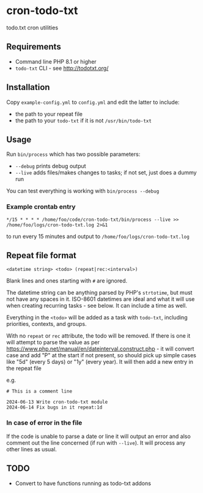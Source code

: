 # cron-todo-txt

todo.txt cron utilities

## Requirements

- Command line PHP 8.1 or higher
- `todo-txt` CLI - see http://todotxt.org/

## Installation

Copy `example-config.yml` to `config.yml` and edit the latter to include:

- the path to your repeat file
- the path to your `todo-txt` if it is not `/usr/bin/todo-txt`

## Usage

Run `bin/process` which has two possible parameters:

- `--debug` prints debug output
- `--live` adds files/makes changes to tasks; if not set, just does a dummy run

You can test everything is working with `bin/process --debug`

### Example crontab entry

```
*/15 * * * * /home/foo/code/cron-todo-txt/bin/process --live >> /home/foo/logs/cron-todo-txt.log 2>&1
```

to run every 15 minutes and output to `/home/foo/logs/cron-todo-txt.log`

## Repeat file format

```
<datetime string> <todo> (repeat|rec:<interval>)
```

Blank lines and ones starting with `#` are ignored.

The datetime string can be anything parsed by PHP's `strtotime`, but must not have any spaces in it. ISO-8601 datetimes are ideal and what it will use when creating recurring tasks - see below. It can include a time as well.

Everything in the `<todo>` will be added as a task with `todo-txt`, including priorities, contexts, and groups.

With no `repeat` or `rec` attribute, the todo will be removed. If there is one it will attempt to parse the value as per <https://www.php.net/manual/en/dateinterval.construct.php> - it will convert case and add "P" at the start if not present, so should pick up simple cases like "5d" (every 5 days) or "1y" (every year). It will then add a new entry in the repeat file

e.g.

```
# This is a comment line

2024-06-13 Write cron-todo-txt module
2024-06-14 Fix bugs in it repeat:1d
```

### In case of error in the file

If the code is unable to parse a date or line it will output an error and also comment out the line concerned (if run with `--live`). It will process any other lines as usual.

## TODO

- Convert to have functions running as todo-txt addons
